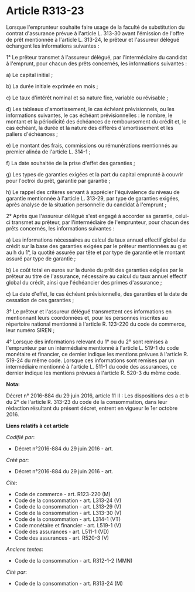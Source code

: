 # Article R313-23

Lorsque l'emprunteur souhaite faire usage de la faculté de substitution du contrat d'assurance prévue à l'article L. 313-30
avant l'émission de l'offre de prêt mentionnée à l'article L. 313-24, le prêteur et l'assureur délégué échangent les
informations suivantes : 

1° Le prêteur transmet à l'assureur délégué, par l'intermédiaire du candidat à l'emprunt, pour chacun des prêts concernés,
les informations suivantes : 

a) Le capital initial ; 

b) La durée initiale exprimée en mois ; 

c) Le taux d'intérêt nominal et sa nature fixe, variable ou révisable ; 

d) Les tableaux d'amortissement, le cas échéant prévisionnels, ou les informations suivantes, le cas échéant
prévisionnelles : le nombre, le montant et la périodicité des échéances de remboursement du crédit et, le cas échéant, la
durée et la nature des différés d'amortissement et les paliers d'échéances ; 

e) Le montant des frais, commissions ou rémunérations mentionnés au premier alinéa de l'article L. 314-1 ; 

f) La date souhaitée de la prise d'effet des garanties ; 

g) Les types de garanties exigées et la part du capital emprunté à couvrir pour l'octroi du prêt, garantie par garantie ; 

h) Le rappel des critères servant à apprécier l'équivalence du niveau de garantie mentionnée à l'article L. 313-29, par type
de garanties exigées, après analyse de la situation personnelle du candidat à l'emprunt ; 

2° Après que l'assureur délégué s'est engagé à accorder sa garantie, celui-ci transmet au prêteur, par l'intermédiaire de
l'emprunteur, pour chacun des prêts concernés, les informations suivantes : 

a) Les informations nécessaires au calcul du taux annuel effectif global du crédit sur la base des garanties exigées par le
prêteur mentionnées au g et au h du 1°, la quotité assurée par tête et par type de garantie et le montant assuré par type de
garantie ; 

b) Le coût total en euros sur la durée du prêt des garanties exigées par le prêteur au titre de l'assurance, nécessaire au
calcul du taux annuel effectif global du crédit, ainsi que l'échéancier des primes d'assurance ; 

c) La date d'effet, le cas échéant prévisionnelle, des garanties et la date de cessation de ces garanties ; 

3° Le prêteur et l'assureur délégué transmettent ces informations en mentionnant leurs coordonnées et, pour les personnes
inscrites au répertoire national mentionné à l'article R. 123-220 du code de commerce, leur numéro SIREN ; 

4° Lorsque des informations relevant du 1° ou du 2° sont remises à l'emprunteur par un intermédiaire mentionné à l'article L.
519-1 du code monétaire et financier, ce dernier indique les mentions prévues à l'article R. 519-24 du même code. Lorsque ces
informations sont remises par un intermédiaire mentionné à l'article L. 511-1 du code des assurances, ce dernier indique les
mentions prévues à l'article R. 520-3 du même code.

**Nota:**

Décret n° 2016-884 du 29 juin 2016, article 11 II : Les dispositions des a et b du 2° de l'article R. 313-23 du code de la
consommation, dans leur rédaction résultant du présent décret, entrent en vigueur le 1er octobre 2016.

**Liens relatifs à cet article**

_Codifié par_:

  - Décret n°2016-884 du 29 juin 2016 - art.

_Créé par_:

  - Décret n°2016-884 du 29 juin 2016 - art.

_Cite_:

  - Code de commerce - art. R123-220 (M)
  - Code de la consommation - art. L313-24 (V)
  - Code de la consommation - art. L313-29 (V)
  - Code de la consommation - art. L313-30 (V)
  - Code de la consommation - art. L314-1 (VT)
  - Code monétaire et financier - art. L519-1 (V)
  - Code des assurances - art. L511-1 (VD)
  - Code des assurances - art. R520-3 (V)

_Anciens textes_:

  - Code de la consommation - art. R312-1-2 (MMN)

_Cité par_:

  - Code de la consommation - art. R313-24 (M)
